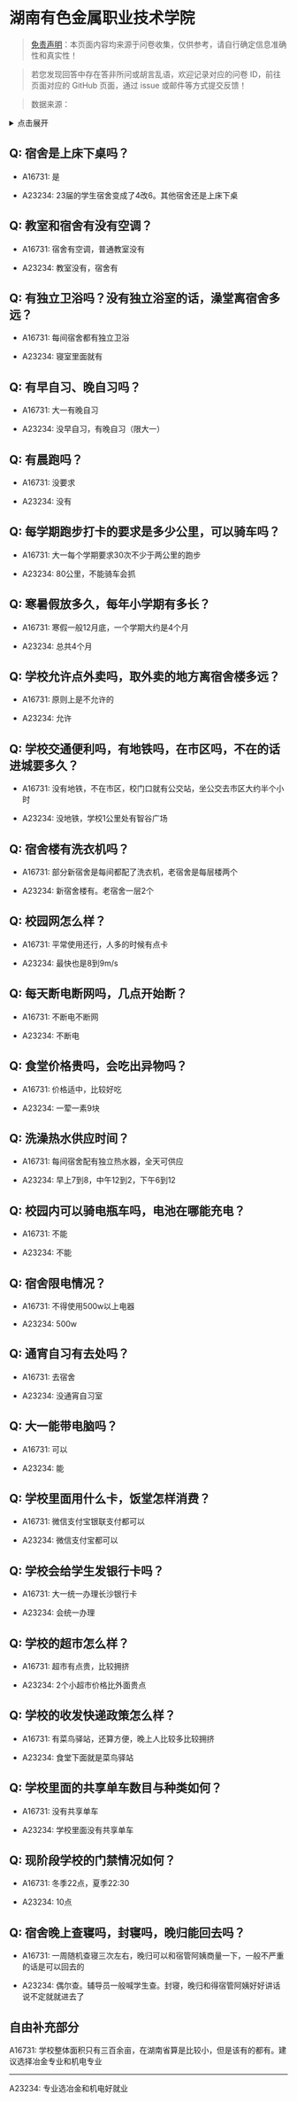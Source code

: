 # 湖南有色金属职业技术学院

> [免责声明](https://colleges.chat/#_3)：本页面内容均来源于问卷收集，仅供参考，请自行确定信息准确性和真实性！

> 若您发现回答中存在答非所问或胡言乱语，欢迎记录对应的问卷 ID，前往页面对应的 GitHub 页面，通过 issue 或邮件等方式提交反馈！

> 数据来源：

<details><summary>点击展开</summary>
<ul>
<li>A16731: 匿名 (2023 年 01 月)</li>
<li>A23234: 1847864210@qq.com (2024 年 06 月)</li>
</ul>
</details>

## Q: 宿舍是上床下桌吗？

- A16731: 是

- A23234: 23届的学生宿舍变成了4改6。其他宿舍还是上床下桌

## Q: 教室和宿舍有没有空调？

- A16731: 宿舍有空调，普通教室没有

- A23234: 教室没有，宿舍有

## Q: 有独立卫浴吗？没有独立浴室的话，澡堂离宿舍多远？

- A16731: 每间宿舍都有独立卫浴

- A23234: 寝室里面就有

## Q: 有早自习、晚自习吗？

- A16731: 大一有晚自习

- A23234: 没早自习，有晚自习（限大一）

## Q: 有晨跑吗？

- A16731: 没要求

- A23234: 没有

## Q: 每学期跑步打卡的要求是多少公里，可以骑车吗？

- A16731: 大一每个学期要求30次不少于两公里的跑步

- A23234: 80公里，不能骑车会抓

## Q: 寒暑假放多久，每年小学期有多长？

- A16731: 寒假一般12月底，一个学期大约是4个月

- A23234: 总共4个月

## Q: 学校允许点外卖吗，取外卖的地方离宿舍楼多远？

- A16731: 原则上是不允许的

- A23234: 允许

## Q: 学校交通便利吗，有地铁吗，在市区吗，不在的话进城要多久？

- A16731: 没有地铁，不在市区，校门口就有公交站，坐公交去市区大约半个小时

- A23234: 没地铁，学校1公里处有智谷广场

## Q: 宿舍楼有洗衣机吗？

- A16731: 部分新宿舍是每间都配了洗衣机，老宿舍是每层楼两个

- A23234: 新宿舍楼有。老宿舍一层2个

## Q: 校园网怎么样？

- A16731: 平常使用还行，人多的时候有点卡

- A23234: 最快也是8到9m/s

## Q: 每天断电断网吗，几点开始断？

- A16731: 不断电不断网

- A23234: 不断电

## Q: 食堂价格贵吗，会吃出异物吗？

- A16731: 价格适中，比较好吃

- A23234: 一荤一素9块

## Q: 洗澡热水供应时间？

- A16731: 每间宿舍配有独立热水器，全天可供应

- A23234: 早上7到8，中午12到2，下午6到12

## Q: 校园内可以骑电瓶车吗，电池在哪能充电？

- A16731: 不能

- A23234: 不能

## Q: 宿舍限电情况？

- A16731: 不得使用500w以上电器

- A23234: 500w

## Q: 通宵自习有去处吗？

- A16731: 去宿舍

- A23234: 没通宵自习室

## Q: 大一能带电脑吗？

- A16731: 可以

- A23234: 能

## Q: 学校里面用什么卡，饭堂怎样消费？

- A16731: 微信支付宝银联支付都可以

- A23234: 微信支付宝都可以

## Q: 学校会给学生发银行卡吗？

- A16731: 大一统一办理长沙银行卡

- A23234: 会统一办理

## Q: 学校的超市怎么样？

- A16731: 超市有点贵，比较拥挤

- A23234: 2个小超市价格比外面贵点

## Q: 学校的收发快递政策怎么样？

- A16731: 有菜鸟驿站，还算方便，晚上人比较多比较拥挤

- A23234: 食堂下面就是菜鸟驿站

## Q: 学校里面的共享单车数目与种类如何？

- A16731: 没有共享单车

- A23234: 学校里面没有共享单车

## Q: 现阶段学校的门禁情况如何？

- A16731: 冬季22点，夏季22:30

- A23234: 10点

## Q: 宿舍晚上查寝吗，封寝吗，晚归能回去吗？

- A16731: 一周随机查寝三次左右，晚归可以和宿管阿姨商量一下，一般不严重的话是可以回去的

- A23234: 偶尔查。辅导员一般喊学生查。封寝，晚归和得宿管阿姨好好讲话说不定就就进去了

## 自由补充部分

A16731: 学校整体面积只有三百余亩，在湖南省算是比较小，但是该有的都有。建议选择冶金专业和机电专业

***

A23234: 专业选冶金和机电好就业